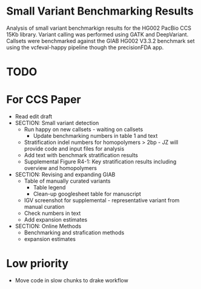 # Small Variant Benchmarking Results
Analysis of small variant benchmarkign results for the HG002 PacBio CCS 15Kb library.
Variant calling was performed using GATK and DeepVariant.
Callsets were benchmarked against the GIAB HG002 V3.3.2 benchmark set using the vcfeval-happy pipeline though the precisionFDA app. 


# TODO

For CCS Paper
============================================
* Read edit draft
* SECTION: Small variant detection
    * Run happy on new callsets - waiting on callsets
        * Update benchmarking numbers in table 1 and text 
    * Stratification indel numbers for homopolymers > 2bp - JZ will provide code and input files for analysis
    * Add text with benchmark stratification results
    * Supplemental Figure R4-1: Key stratification results including overview and homopolymers
* SECTION: Revising and expanding GIAB
    * Table of manually curated variants
        * Table legend
        * Clean-up googlesheet table for manuscript
    * IGV screenshot for supplemental - representative variant from manual curation
    * Check numbers in text
    * Add expansion estimates
* SECTION: Online Methods
    * Benchmarking and strafication methods
    * expansion estimates

Low priority
============================================
* Move code in slow chunks to drake workflow
